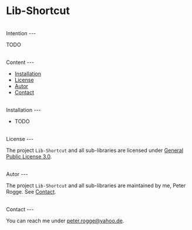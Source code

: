 Lib-Shortcut
===



<br />
Intention
---

TODO



<br />
Content
---

* [Installation](#Installation)
* [License](#License)
* [Autor](#Autor)
* [Contact](#Contact)



<br />
Installation<a name="Installation" />
---

* TODO



<br />
License<a name="License" />
---

The project `Lib-Shortcut` and all sub-libraries are licensed under 
[General Public License 3.0].



<br />
Autor<a name="Autor" />
---

The project `Lib-Shortcut` and all sub-libraries are maintained by me, Peter 
Rogge. See [Contact](#Contact).



<br />
Contact<a name="Contact" />
---

You can reach me under <peter.rogge@yahoo.de>.



[//]: # (Images)



[//]: # (Links)
[General Public License 3.0]:http://www.gnu.org/licenses/gpl-3.0.en.html
